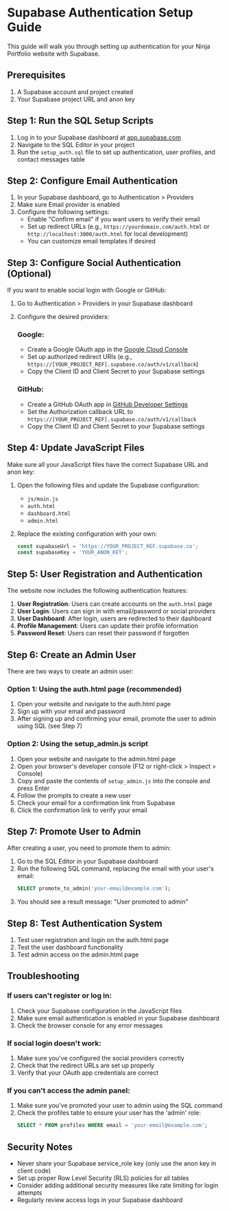 # Supabase Authentication Setup Guide

This guide will walk you through setting up authentication for your Ninja Portfolio website with Supabase.

## Prerequisites

1. A Supabase account and project created
2. Your Supabase project URL and anon key

## Step 1: Run the SQL Setup Scripts

1. Log in to your Supabase dashboard at [app.supabase.com](https://app.supabase.com)
2. Navigate to the SQL Editor in your project
3. Run the `setup_auth.sql` file to set up authentication, user profiles, and contact messages table

## Step 2: Configure Email Authentication

1. In your Supabase dashboard, go to Authentication > Providers
2. Make sure Email provider is enabled
3. Configure the following settings:
   - Enable "Confirm email" if you want users to verify their email
   - Set up redirect URLs (e.g., `https://yourdomain.com/auth.html` or `http://localhost:3000/auth.html` for local development)
   - You can customize email templates if desired

## Step 3: Configure Social Authentication (Optional)

If you want to enable social login with Google or GitHub:

1. Go to Authentication > Providers in your Supabase dashboard
2. Configure the desired providers:
   
   ### Google:
   - Create a Google OAuth app in the [Google Cloud Console](https://console.cloud.google.com/)
   - Set up authorized redirect URIs (e.g., `https://[YOUR_PROJECT_REF].supabase.co/auth/v1/callback`)
   - Copy the Client ID and Client Secret to your Supabase settings

   ### GitHub:
   - Create a GitHub OAuth app in [GitHub Developer Settings](https://github.com/settings/developers)
   - Set the Authorization callback URL to `https://[YOUR_PROJECT_REF].supabase.co/auth/v1/callback`
   - Copy the Client ID and Client Secret to your Supabase settings

## Step 4: Update JavaScript Files

Make sure all your JavaScript files have the correct Supabase URL and anon key:

1. Open the following files and update the Supabase configuration:
   - `js/main.js`
   - `auth.html`
   - `dashboard.html`
   - `admin.html`

2. Replace the existing configuration with your own:
   ```javascript
   const supabaseUrl = 'https://YOUR_PROJECT_REF.supabase.co';
   const supabaseKey = 'YOUR_ANON_KEY';
   ```

## Step 5: User Registration and Authentication

The website now includes the following authentication features:

1. **User Registration**: Users can create accounts on the `auth.html` page
2. **User Login**: Users can sign in with email/password or social providers
3. **User Dashboard**: After login, users are redirected to their dashboard
4. **Profile Management**: Users can update their profile information
5. **Password Reset**: Users can reset their password if forgotten

## Step 6: Create an Admin User

There are two ways to create an admin user:

### Option 1: Using the auth.html page (recommended)

1. Open your website and navigate to the auth.html page
2. Sign up with your email and password
3. After signing up and confirming your email, promote the user to admin using SQL (see Step 7)

### Option 2: Using the setup_admin.js script

1. Open your website and navigate to the admin.html page
2. Open your browser's developer console (F12 or right-click > Inspect > Console)
3. Copy and paste the contents of `setup_admin.js` into the console and press Enter
4. Follow the prompts to create a new user
5. Check your email for a confirmation link from Supabase
6. Click the confirmation link to verify your email

## Step 7: Promote User to Admin

After creating a user, you need to promote them to admin:

1. Go to the SQL Editor in your Supabase dashboard
2. Run the following SQL command, replacing the email with your user's email:
   ```sql
   SELECT promote_to_admin('your-email@example.com');
   ```
3. You should see a result message: "User promoted to admin"

## Step 8: Test Authentication System

1. Test user registration and login on the auth.html page
2. Test the user dashboard functionality
3. Test admin access on the admin.html page

## Troubleshooting

### If users can't register or log in:

1. Check your Supabase configuration in the JavaScript files
2. Make sure email authentication is enabled in your Supabase dashboard
3. Check the browser console for any error messages

### If social login doesn't work:

1. Make sure you've configured the social providers correctly
2. Check that the redirect URLs are set up properly
3. Verify that your OAuth app credentials are correct

### If you can't access the admin panel:

1. Make sure you've promoted your user to admin using the SQL command
2. Check the profiles table to ensure your user has the 'admin' role:
   ```sql
   SELECT * FROM profiles WHERE email = 'your-email@example.com';
   ```

## Security Notes

- Never share your Supabase service_role key (only use the anon key in client code)
- Set up proper Row Level Security (RLS) policies for all tables
- Consider adding additional security measures like rate limiting for login attempts
- Regularly review access logs in your Supabase dashboard 